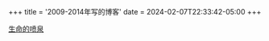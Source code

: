 +++
title = '2009-2014年写的博客'
date = 2024-02-07T22:33:42-05:00
+++

<a href="https://boydog.wordpress.com/" target="_blank" rel="noopener noreferrer">生命的喷泉</a>

